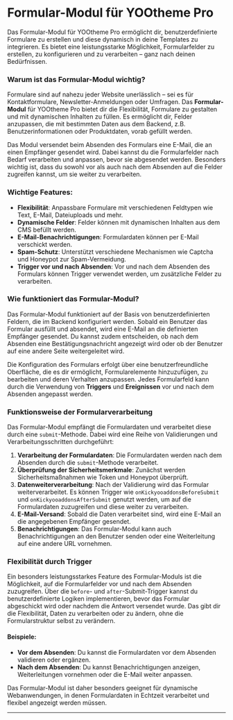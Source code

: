 # Formular-Modul für YOOtheme Pro

Das Formular-Modul für YOOtheme Pro ermöglicht dir, benutzerdefinierte Formulare zu erstellen und diese dynamisch in deine Templates zu integrieren. Es bietet eine leistungsstarke Möglichkeit, Formularfelder zu erstellen, zu konfigurieren und zu verarbeiten – ganz nach deinen Bedürfnissen.

### Warum ist das Formular-Modul wichtig?

Formulare sind auf nahezu jeder Website unerlässlich – sei es für Kontaktformulare, Newsletter-Anmeldungen oder Umfragen. Das **Formular-Modul** für YOOtheme Pro bietet dir die Flexibilität, Formulare zu gestalten und mit dynamischen Inhalten zu füllen. Es ermöglicht dir, Felder anzupassen, die mit bestimmten Daten aus dem Backend, z.B. Benutzerinformationen oder Produktdaten, vorab gefüllt werden.

Das Modul versendet beim Absenden des Formulars eine E-Mail, die an einen Empfänger gesendet wird. Dabei kannst du die Formularfelder nach Bedarf verarbeiten und anpassen, bevor sie abgesendet werden. Besonders wichtig ist, dass du sowohl vor als auch nach dem Absenden auf die Felder zugreifen kannst, um sie weiter zu verarbeiten.

### Wichtige Features:

- **Flexibilität**: Anpassbare Formulare mit verschiedenen Feldtypen wie Text, E-Mail, Dateiuploads und mehr.
- **Dynamische Felder**: Felder können mit dynamischen Inhalten aus dem CMS befüllt werden.
- **E-Mail-Benachrichtigungen**: Formulardaten können per E-Mail verschickt werden.
- **Spam-Schutz**: Unterstützt verschiedene Mechanismen wie Captcha und Honeypot zur Spam-Vermeidung.
- **Trigger vor und nach Absenden**: Vor und nach dem Absenden des Formulars können Trigger verwendet werden, um zusätzliche Felder zu verarbeiten.

### Wie funktioniert das Formular-Modul?

Das Formular-Modul funktioniert auf der Basis von benutzerdefinierten Feldern, die im Backend konfiguriert werden. Sobald ein Benutzer das Formular ausfüllt und absendet, wird eine E-Mail an die definierten Empfänger gesendet. Du kannst zudem entscheiden, ob nach dem Absenden eine Bestätigungsnachricht angezeigt wird oder ob der Benutzer auf eine andere Seite weitergeleitet wird.

Die Konfiguration des Formulars erfolgt über eine benutzerfreundliche Oberfläche, die es dir ermöglicht, Formularelemente hinzuzufügen, zu bearbeiten und deren Verhalten anzupassen. Jedes Formularfeld kann durch die Verwendung von **Triggers** und **Ereignissen** vor und nach dem Absenden angepasst werden.

### Funktionsweise der Formularverarbeitung

Das Formular-Modul empfängt die Formulardaten und verarbeitet diese durch eine `submit`-Methode. Dabei wird eine Reihe von Validierungen und Verarbeitungsschritten durchgeführt:

1. **Verarbeitung der Formulardaten**: Die Formulardaten werden nach dem Absenden durch die `submit`-Methode verarbeitet.
2. **Überprüfung der Sicherheitsmerkmale**: Zunächst werden Sicherheitsmaßnahmen wie Token und Honeypot überprüft.
3. **Datenweiterverarbeitung**: Nach der Validierung wird das Formular weiterverarbeitet. Es können Trigger wie `onKickyooaddonsBeforeSubmit` und `onKickyooaddonsAfterSubmit` genutzt werden, um auf die Formulardaten zuzugreifen und diese weiter zu verarbeiten.
4. **E-Mail-Versand**: Sobald die Daten verarbeitet sind, wird eine E-Mail an die angegebenen Empfänger gesendet.
5. **Benachrichtigungen**: Das Formular-Modul kann auch Benachrichtigungen an den Benutzer senden oder eine Weiterleitung auf eine andere URL vornehmen.

### Flexibilität durch Trigger

Ein besonders leistungsstarkes Feature des Formular-Moduls ist die Möglichkeit, auf die Formularfelder vor und nach dem Absenden zuzugreifen. Über die `before`- und `after`-Submit-Trigger kannst du benutzerdefinierte Logiken implementieren, bevor das Formular abgeschickt wird oder nachdem die Antwort versendet wurde. Das gibt dir die Flexibilität, Daten zu verarbeiten oder zu ändern, ohne die Formularstruktur selbst zu verändern.

#### Beispiele:

- **Vor dem Absenden**: Du kannst die Formulardaten vor dem Absenden validieren oder ergänzen.
- **Nach dem Absenden**: Du kannst Benachrichtigungen anzeigen, Weiterleitungen vornehmen oder die E-Mail weiter anpassen.

Das Formular-Modul ist daher besonders geeignet für dynamische Webanwendungen, in denen Formulardaten in Echtzeit verarbeitet und flexibel angezeigt werden müssen.

---
